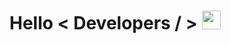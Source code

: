 <h1> Hello < Developers / > <img src = "https://raw.githubusercontent.com/MartinHeinz/MartinHeinz/master/wave.gif" width = 30px> </h1>

